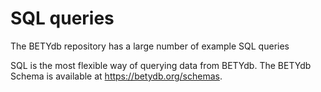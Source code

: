 # SQL queries

The BETYdb repository has a large number of example SQL queries 

SQL is the most flexible way of querying data from BETYdb. 
The BETYdb Schema is available at https://betydb.org/schemas.



